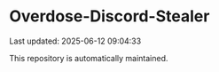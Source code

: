 # Overdose-Discord-Stealer

Last updated: 2025-06-12 09:04:33

This repository is automatically maintained.
